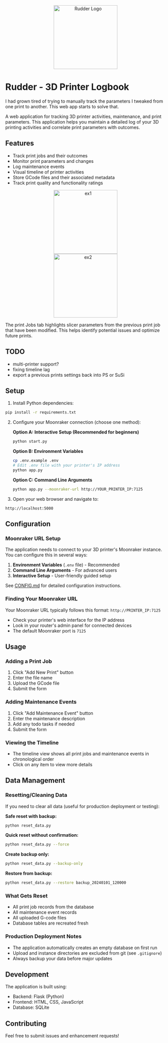 

<div align="center">
  <img src="https://imgur.com/Hfeyj4b.png" alt="Rudder Logo" width="200"/>
</div>

# Rudder - 3D Printer Logbook

I had grown tired of trying to manually track the parameters I tweaked from one print to another. This web app starts to solve that.

A web application for tracking 3D printer activities, maintenance, and print parameters. This application helps you maintain a detailed log of your 3D printing activities and correlate print parameters with outcomes.

## Features

- Track print jobs and their outcomes
- Monitor print parameters and changes
- Log maintenance events
- Visual timeline of printer activities
- Store GCode files and their associated metadata
- Track print quality and functionality ratings

<div align="center">
  <img src="https://imgur.com/gEMzMEN.png" alt="ex1" width="200"/>
</div>

<div align="center">
  <img src="https://imgur.com/PKjq2i3.png" alt="ex2" width="200"/>
</div>

The print Jobs tab highlights slicer parameters from the previous print job that have been modified. This helps identify potential issues and optimize future prints.

## TODO

- multi-printer support?
- fixing timeline lag
- export a previous prints settings back into PS or SuSi


## Setup

1. Install Python dependencies:
```bash
pip install -r requirements.txt
```

2. Configure your Moonraker connection (choose one method):

   **Option A: Interactive Setup (Recommended for beginners)**
   ```bash
   python start.py
   ```

   **Option B: Environment Variables**
   ```bash
   cp .env.example .env
   # Edit .env file with your printer's IP address
   python app.py
   ```

   **Option C: Command Line Arguments**
   ```bash
   python app.py --moonraker-url http://YOUR_PRINTER_IP:7125
   ```

3. Open your web browser and navigate to:
```
http://localhost:5000
```

## Configuration

### Moonraker URL Setup

The application needs to connect to your 3D printer's Moonraker instance. You can configure this in several ways:

1. **Environment Variables** (`.env` file) - Recommended
2. **Command Line Arguments** - For advanced users
3. **Interactive Setup** - User-friendly guided setup

See [CONFIG.md](CONFIG.md) for detailed configuration instructions.

### Finding Your Moonraker URL

Your Moonraker URL typically follows this format: `http://PRINTER_IP:7125`

- Check your printer's web interface for the IP address
- Look in your router's admin panel for connected devices
- The default Moonraker port is `7125`

## Usage

### Adding a Print Job
1. Click "Add New Print" button
2. Enter the file name
3. Upload the GCode file
4. Submit the form

### Adding Maintenance Events
1. Click "Add Maintenance Event" button
2. Enter the maintenance description
3. Add any todo tasks if needed
4. Submit the form

### Viewing the Timeline
- The timeline view shows all print jobs and maintenance events in chronological order
- Click on any item to view more details

## Data Management

### Resetting/Cleaning Data

If you need to clear all data (useful for production deployment or testing):

**Safe reset with backup:**
```bash
python reset_data.py
```

**Quick reset without confirmation:**
```bash
python reset_data.py --force
```

**Create backup only:**
```bash
python reset_data.py --backup-only
```

**Restore from backup:**
```bash
python reset_data.py --restore backup_20240101_120000
```

### What Gets Reset
- All print job records from the database
- All maintenance event records
- All uploaded G-code files
- Database tables are recreated fresh

### Production Deployment Notes
- The application automatically creates an empty database on first run
- Upload and instance directories are excluded from git (see `.gitignore`)
- Always backup your data before major updates

## Development

The application is built using:
- Backend: Flask (Python)
- Frontend: HTML, CSS, JavaScript
- Database: SQLite

## Contributing

Feel free to submit issues and enhancement requests!
